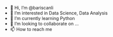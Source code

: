 - 👋 Hi, I’m @bariscanli
- 👀 I’m interested in Data Science, Data Analysis
- 🌱 I’m currently learning Python
- 💞️ I’m looking to collaborate on ...
- 📫 How to reach me 

<!---
bariscanli/bariscanli is a ✨ special ✨ repository because its `README.md` (this file) appears on your GitHub profile.
You can click the Preview link to take a look at your changes.
--->
